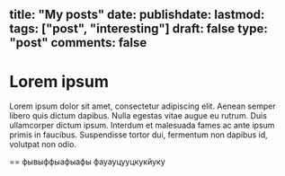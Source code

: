 title: "My posts"
date: 
publishdate: 
lastmod: 
tags: ["post", "interesting"]
draft: false
type: "post"
comments: false
---
# Lorem ipsum
Lorem ipsum dolor sit amet, consectetur adipiscing elit. Aenean semper libero quis dictum dapibus. Nulla egestas vitae augue eu rutrum. Duis ullamcorper dictum ipsum. Interdum et malesuada fames ac ante ipsum primis in faucibus. Suspendisse tortor dui, fermentum non dapibus id, volutpat non odio.

== фывыффыафыафы
фауауцууцкукйуку

